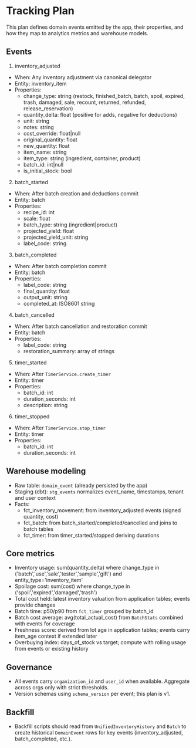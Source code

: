 # Tracking Plan

This plan defines domain events emitted by the app, their properties, and how they map to analytics metrics and warehouse models.

## Events

1) inventory_adjusted
- When: Any inventory adjustment via canonical delegator
- Entity: inventory_item
- Properties:
  - change_type: string (restock, finished_batch, batch, spoil, expired, trash, damaged, sale, recount, returned, refunded, release_reservation)
  - quantity_delta: float (positive for adds, negative for deductions)
  - unit: string
  - notes: string
  - cost_override: float|null
  - original_quantity: float
  - new_quantity: float
  - item_name: string
  - item_type: string (ingredient, container, product)
  - batch_id: int|null
  - is_initial_stock: bool

2) batch_started
- When: After batch creation and deductions commit
- Entity: batch
- Properties:
  - recipe_id: int
  - scale: float
  - batch_type: string (ingredient|product)
  - projected_yield: float
  - projected_yield_unit: string
  - label_code: string

3) batch_completed
- When: After batch completion commit
- Entity: batch
- Properties:
  - label_code: string
  - final_quantity: float
  - output_unit: string
  - completed_at: ISO8601 string

4) batch_cancelled
- When: After batch cancellation and restoration commit
- Entity: batch
- Properties:
  - label_code: string
  - restoration_summary: array of strings

5) timer_started
- When: After `TimerService.create_timer`
- Entity: timer
- Properties:
  - batch_id: int
  - duration_seconds: int
  - description: string

6) timer_stopped
- When: After `TimerService.stop_timer`
- Entity: timer
- Properties:
  - batch_id: int
  - duration_seconds: int

## Warehouse modeling

- Raw table: `domain_event` (already persisted by the app)
- Staging (dbt): `stg_events` normalizes event_name, timestamps, tenant and user context
- Facts:
  - fct_inventory_movement: from inventory_adjusted events (signed quantity, cost)
  - fct_batch: from batch_started/completed/cancelled and joins to batch tables
  - fct_timer: from timer_started/stopped deriving durations

## Core metrics

- Inventory usage: sum(quantity_delta) where change_type in ('batch','use','sale','tester','sample','gift') and entity_type='inventory_item'
- Spoilage cost: sum(cost) where change_type in ('spoil','expired','damaged','trash')
- Total cost held: latest inventory valuation from application tables; events provide changes
- Batch time: p50/p90 from `fct_timer` grouped by batch_id
- Batch cost average: avg(total_actual_cost) from `BatchStats` combined with events for coverage
- Freshness score: derived from lot age in application tables; events carry item_age context if extended later
- Overbuying index: days_of_stock vs target; compute with rolling usage from events or existing history

## Governance

- All events carry `organization_id` and `user_id` when available. Aggregate across orgs only with strict thresholds.
- Version schemas using `schema_version` per event; this plan is v1.

## Backfill

- Backfill scripts should read from `UnifiedInventoryHistory` and `Batch` to create historical `DomainEvent` rows for key events (inventory_adjusted, batch_completed, etc.).
